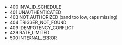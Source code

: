 - 400 INVALID_SCHEDULE
- 401 UNAUTHENTICATED
- 403 NOT_AUTHORIZED (band too low, caps missing)
- 404 TRIGGER_NOT_FOUND
- 409 IDEMPOTENCY_CONFLICT
- 429 RATE_LIMITED
- 500 INTERNAL_ERROR

